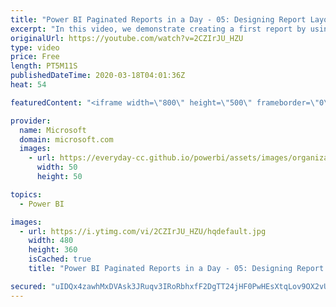```yaml
---
title: "Power BI Paginated Reports in a Day - 05: Designing Report Layouts - Part 2"
excerpt: "In this video, we demonstrate creating a first report by using a wizard.  The Power BI Paginated Reports in a Day online course aims to empower you as a report author with the technical knowledge required to create, publish, and distribute Power BI paginated reports. We recommend you watch the videos"
originalUrl: https://youtube.com/watch?v=2CZIrJU_HZU
type: video
price: Free
length: PT5M11S
publishedDateTime: 2020-03-18T04:01:36Z
heat: 54

featuredContent: "<iframe width=\"800\" height=\"500\" frameborder=\"0\" src=\"https://www.youtube.com/embed/2CZIrJU_HZU\" allow=\"accelerometer; autoplay; encrypted-media; gyroscope; picture-in-picture\" allowfullscreen></iframe>"

provider:
  name: Microsoft
  domain: microsoft.com
  images:
    - url: https://everyday-cc.github.io/powerbi/assets/images/organizations/microsoft.com-50x50.jpg
      width: 50
      height: 50

topics:
  - Power BI

images:
  - url: https://i.ytimg.com/vi/2CZIrJU_HZU/hqdefault.jpg
    width: 480
    height: 360
    isCached: true
    title: "Power BI Paginated Reports in a Day - 05: Designing Report Layouts - Part 2"

secured: "uIDQx4zawhMxDVAsk3JRuqv3IRoRbhxfF2DgTT24jHF0PwHEsXtqLov9OX2vUUXhbdgnA3I2++swomeW9eq9g6imPvwvT4p30BE0MoN2WIt3uuEIt+HaVbwyPk4LdbMTguZK4ge8NugIbloEYnAfGVsQ7X5uX4J+nX4mSfbNa2UrkWgSnyJvYcQlQ0r/KMrnt9bTeF2yhUXJ0KN8BeFXc1vnaZVHcL4KxLwwi7RPfo6gOez1Ce2yyLchsfRAb6f5Jy7knSE/EAm5G6doIVYwEeH4Li0gHeuNYRW3EPIVTmt/kokRnjAjbgAYR6FHdFa6su6GfkyM5zM6YXN5KxQxBrGIEB5izuTOOzCGrza89oL3/EUGgdA+Q4Zkh9xP+C/zyZhMM7zWzR/ptxEj12710lJVPC1GNhrS0eTJ263zZmM=;SzZv7T5I9wPSuV1DoWzeIg=="
---
```


